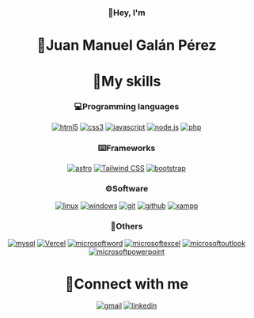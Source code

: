 <div align="center">
  <h3>👋Hey, I'm</h3>
  <h1>👨Juan Manuel Galán Pérez</h1>


<h1>🎈My skills</h1>
<h3>💻Programming languages</h3>
<a href='https://github.com/juanmagape' target="_blank"><img alt='html5' src='https://img.shields.io/badge/HTML5-100000?style=for-the-badge&logo=html5&logoColor=FFFFFF&labelColor=E34F26&color=E34F26'/></a>
<a href='https://github.com/juanmagape' target="_blank"><img alt='css3' src='https://img.shields.io/badge/CSS-100000?style=for-the-badge&logo=css3&logoColor=FFFFFF&labelColor=1572B6&color=1572B6'/></a>
<a href='https://github.com/juanmagape' target="_blank"><img alt='javascript' src='https://img.shields.io/badge/Javascript-100000?style=for-the-badge&logo=javascript&logoColor=000000&labelColor=F7DF1E&color=F7DF1E'/></a>
<a href='https://github.com/juanmagape' target="_blank"><img alt='node.js' src='https://img.shields.io/badge/Node.js-100000?style=for-the-badge&logo=node.js&logoColor=FFFFFF&labelColor=339933&color=339933'/></a>
<a href='https://github.com/juanmagape' target="_blank"><img alt='php' src='https://img.shields.io/badge/PHP-100000?style=for-the-badge&logo=php&logoColor=FFFFFF&labelColor=777BB4&color=777BB4'/></a>

<h3>⌨️Frameworks</h3>
<a href='https://github.com/juanmagape' target="_blank"><img alt='astro' src='https://img.shields.io/badge/Astro-100000?style=for-the-badge&logo=astro&logoColor=FFFFFF&labelColor=BC52EE&color=BC52EE'/></a>
<a href='https://github.com/juanmagape' target="_blank"><img alt='Tailwind CSS' src='https://img.shields.io/badge/Tailwind-100000?style=for-the-badge&logo=Tailwind CSS&logoColor=white&labelColor=06B6D4&color=06B6D4'/></a>
<a href='https://github.com/juanmagape' target="_blank"><img alt='bootstrap' src='https://img.shields.io/badge/Bootstrap-100000?style=for-the-badge&logo=bootstrap&logoColor=FFFFFF&labelColor=7952B3&color=7952B3'/></a>

<h3>⚙️Software</h3>
<a href='https://github.com/juanmagape' target="_blank"><img alt='linux' src='https://img.shields.io/badge/linux-100000?style=for-the-badge&logo=linux&logoColor=000000&labelColor=FCC624&color=FCC624'/></a>
<a href='https://github.com/juanmagape' target="_blank"><img alt='windows' src='https://img.shields.io/badge/windows-100000?style=for-the-badge&logo=windows&logoColor=FFFFFF&labelColor=0078D4&color=0078D4'/></a>
<a href='https://github.com/juanmagape' target="_blank"><img alt='git' src='https://img.shields.io/badge/git-100000?style=for-the-badge&logo=git&logoColor=FFFFFF&labelColor=F05032&color=F05032'/></a>
<a href='https://github.com/juanmagape' target="_blank"><img alt='github' src='https://img.shields.io/badge/github-100000?style=for-the-badge&logo=github&logoColor=FFFFFF&labelColor=181717&color=181717'/></a>
<a href='https://github.com/juanmagape' target="_blank"><img alt='xampp' src='https://img.shields.io/badge/xampp-100000?style=for-the-badge&logo=xampp&logoColor=FFFFFF&labelColor=FB7A24&color=FB7A24'/></a>

<h3>🎯Others</h3>
<a href='https://github.com/juanmagape' target="_blank"><img alt='mysql' src='https://img.shields.io/badge/mysql-100000?style=for-the-badge&logo=mysql&logoColor=FFFFFF&labelColor=4479A1&color=4479A1'/></a>
<a href='https://github.com/juanmagape' target="_blank"><img alt='Vercel' src='https://img.shields.io/badge/VERCEL-100000?style=for-the-badge&logo=Vercel&logoColor=FFFFFF&labelColor=000000&color=000000'/></a>
<a href='https://github.com/juanmagape' target="_blank"><img alt='microsoftword' src='https://img.shields.io/badge/microsoft_word-100000?style=for-the-badge&logo=microsoftword&logoColor=FFFFFF&labelColor=2B579A&color=2B579A'/></a>
<a href='https://github.com/juanmagape' target="_blank"><img alt='microsoftexcel' src='https://img.shields.io/badge/microsoft_excel-100000?style=for-the-badge&logo=microsoftexcel&logoColor=FFFFFF&labelColor=217346&color=217346'/></a>
<a href='https://github.com/juanmagape' target="_blank"><img alt='microsoftoutlook' src='https://img.shields.io/badge/microsoft_outlook-100000?style=for-the-badge&logo=microsoftoutlook&logoColor=FFFFFF&labelColor=0078D4&color=0078D4'/></a>
<a href='https://github.com/juanmagape' target="_blank"><img alt='microsoftpowerpoint' src='https://img.shields.io/badge/microsoft_powerpoint-100000?style=for-the-badge&logo=microsoftpowerpoint&logoColor=FFFFFF&labelColor=B7472A&color=B7472A'/></a>

<h1>📨Connect with me</h1>
<a href='mailto:juanmagalan2007@gmail.com' target="_blank"><img alt='gmail' src='https://img.shields.io/badge/gmail-100000?style=for-the-badge&logo=gmail&logoColor=FFFFFF&labelColor=EA4335&color=EA4335'/></a>
<a href='https://www.linkedin.com/in/juanma-gape?original_referer=' target="_blank"><img alt='linkedin' src='https://img.shields.io/badge/linkedin-100000?style=for-the-badge&logo=linkedin&logoColor=FFFFFF&labelColor=0A66C2&color=0A66C2'/></a>
</div>

